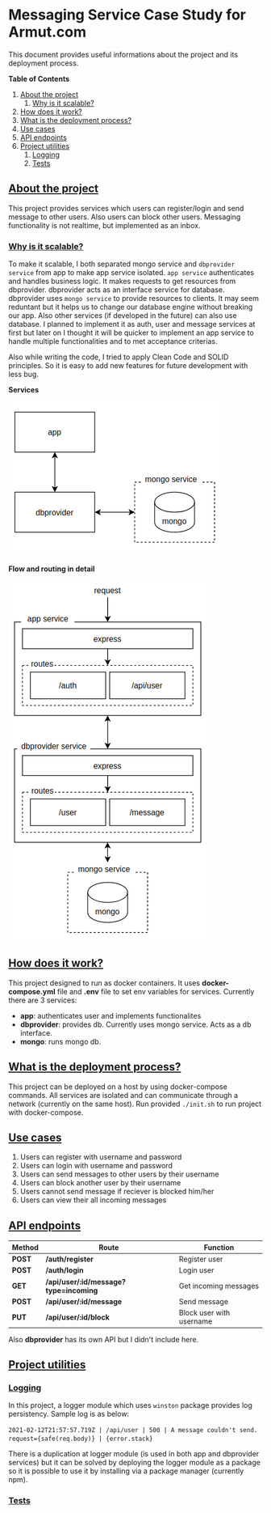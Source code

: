 # Messaging Service Case Study for Armut.com

This document provides useful informations about the project and its deployment process.

**Table of Contents**

1. [About the project](#about-the-project)
    1. [Why is it scalable?](#why-is-it-scalable)
2. [How does it work?](#how-does-it-work)
3. [What is the deployment process?](#what-is-the-deployment-process)
4. [Use cases](#use-cases)
5. [API endpoints](#api-endpoints)
6. [Project utilities](#project-utilities)
    1. [Logging](#logging)
    2. [Tests](#tests)

## [About the project](#about-the-project)

This project provides services which users can register/login and send message to other users. Also users can block other users. Messaging functionality is not realtime, but implemented as an inbox.

### [Why is it scalable?](#why-is-it-scalable)

To make it scalable, I both separated mongo service and `dbprovider service` from app to make app service isolated. `app service` authenticates and handles business logic. It makes requests to get resources from dbprovider. dbprovider acts as an interface service for database. dbprovider uses `mongo service` to provide resources to clients. It may seem reduntant but it helps us to change our database engine without breaking our app. Also other services (if developed in the future) can also use database. I planned to implement it as auth, user and message services at first but later on I thought it will be quicker to implement an app service to handle multiple functionalities and to met acceptance criterias.

Also while writing the code, I tried to apply Clean Code and SOLID principles. So it is easy to add new features for future development with less bug.

**Services**

![Services](docs/services.png)

**Flow and routing in detail**

![Flow](docs/flow.png)

## [How does it work?](#how-does-it-work)

This project designed to run as docker containers. It uses **docker-compose.yml** file and **.env** file to set env variables for services. Currently there are 3 services:

-   **app**: authenticates user and implements functionalites
-   **dbprovider**: provides db. Currently uses mongo service. Acts as a db interface.
-   **mongo**: runs mongo db.

## [What is the deployment process?](#what-is-the-deployment-process)

This project can be deployed on a host by using docker-compose commands. All services are isolated and can communicate through a network (currently on the same host). Run provided `./init.sh` to run project with docker-compose.

## [Use cases](#use-cases)

1. Users can register with username and password
2. Users can login with username and password
3. Users can send messages to other users by their username
4. Users can block another user by their username
5. Users cannot send message if reciever is blocked him/her
6. Users can view their all incoming messages

## [API endpoints](#api-endpoints)

| Method   | Route                                   | Function                 |
| -------- | --------------------------------------- | ------------------------ |
| **POST** | **/auth/register**                      | Register user            |
| **POST** | **/auth/login**                         | Login user               |
| **GET**  | **/api/user/:id/message?type=incoming** | Get incoming messages    |
| **POST** | **/api/user/:id/message**               | Send message             |
| **PUT**  | **/api/user/:id/block**                 | Block user with username |

Also **dbprovider** has its own API but I didn't include here.

## [Project utilities](#project-utilities)

### [Logging](#logging)

In this project, a logger module which uses `winston` package provides log persistency. Sample log is as below:

`2021-02-12T21:57:57.719Z | /api/user | 500 | A message couldn't send. request={safe(req.body)} | {error.stack}`

There is a duplication at logger module (is used in both app and dbprovider services) but it can be solved by deploying the logger module as a package so it is possible to use it by installing via a package manager (currently npm). 

### [Tests](#tests)
